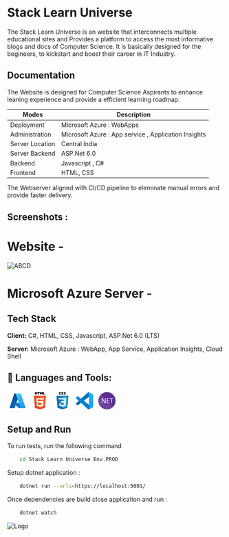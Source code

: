 
# Stack Learn Universe

The Stack Learn Universe is an website that interconnects multiple educational sites and
Provides a platform to access the most informative blogs and docs of Computer Science. It is basically designed for the begineers, to kickstart and boost their career
in IT Industry.



## Documentation
The Website is designed for Computer Science Aspirants to enhance leaning experience and provide a efficient learning roadmap.


| Modes         | Description                                                         |
| ----------------- | ------------------------------------------------------------------ |
|Deployment | Microsoft Azure : WebApps|
|Administration | Microsoft Azure : App service , Application Insights |
|Server Location|Central India|
| Server Backend | ASP.Net 6.0 |
| Backend | Javascript , C# |
|Frontend|HTML, CSS|

The Webserver aligned with CI/CD pipeline to eleminate manual errors and provide faster delivery.




## Screenshots :
# Website -

![ABCD](https://via.placeholder.com/468x300?text=App+Screenshot+Here)


# Microsoft Azure Server -


## Tech Stack

**Client:** C#, HTML, CSS, Javascript, ASP.Net 6.0 (LTS)

**Server:** Microsoft Azure : WebApp, App Service, Application Insights, Cloud Shell 


## 🧰 Languages and Tools:
<p align="left" >
<img src="https://raw.githubusercontent.com/github/explore/80688e429a7d4ef2fca1e82350fe8e3517d3494d/topics/azure/azure.png" alt="VS Code" height="40" style="vertical-align:top; margin:4px">
<img src="https://raw.githubusercontent.com/github/explore/80688e429a7d4ef2fca1e82350fe8e3517d3494d/topics/html/html.png" alt="Python" height="40" style="vertical-align:top; margin:4px">
<img src="https://raw.githubusercontent.com/github/explore/80688e429a7d4ef2fca1e82350fe8e3517d3494d/topics/css/css.png" alt="Javascript" height="40" style="vertical-align:top; margin:4px">
<img src="https://raw.githubusercontent.com/github/explore/80688e429a7d4ef2fca1e82350fe8e3517d3494d/topics/visual-studio-code/visual-studio-code.png" alt="VS Code" height="40" style="vertical-align:top; margin:4px">
<img src="https://raw.githubusercontent.com/github/explore/80688e429a7d4ef2fca1e82350fe8e3517d3494d/topics/dotnet/dotnet.png" alt="dotnet" height="40" style="vertical-align:top; margin:4px">


## Setup and Run

To run tests, run the following command

```bash
    cd Stack Learn Universe Env.PROD
```
Setup dotnet application : 
```bash
    dotnet run --urls=https://localhost:5001/
```
Once dependencies are build close application and run :

```bash
    dotnet watch
```

![Logo](https://logos-world.net/wp-content/uploads/2021/05/Azure-New-Logo.png)

